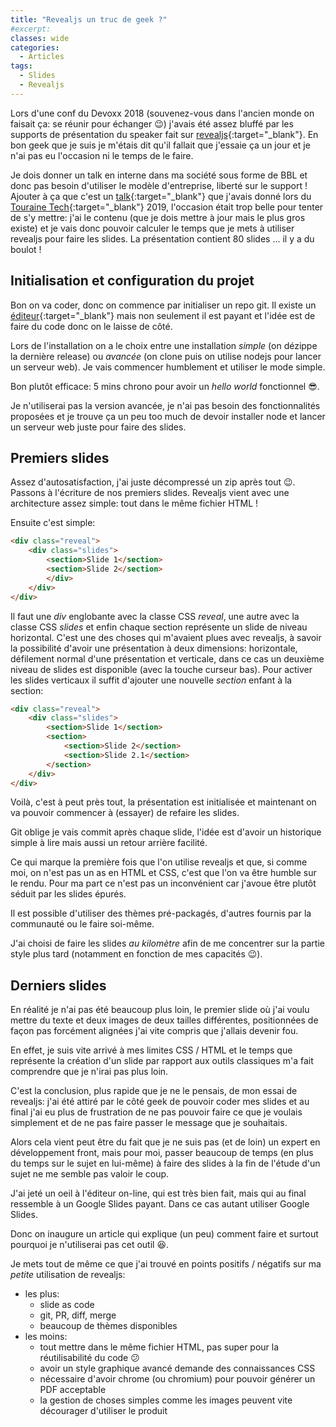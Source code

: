 ```yaml
---
title: "Revealjs un truc de geek ?"
#excerpt: 
classes: wide
categories:
  - Articles
tags:
  - Slides 
  - Revealjs
---
```

Lors d'une conf du Devoxx 2018 (souvenez-vous dans l'ancien monde on faisait ça: se réunir pour échanger :wink:) j'avais été assez bluffé par les supports de présentation du speaker fait sur [revealjs](https://revealjs.com/#/){:target="_blank"}.
En bon geek que je suis je m'étais dit qu'il fallait que j'essaie ça un jour et je n'ai pas eu l'occasion ni le temps de le faire.

Je dois donner un talk en interne dans ma société sous forme de BBL et donc pas besoin d'utiliser le modèle d'entreprise, liberté sur le support ! 
Ajouter à ça que c'est un [talk](https://2019.touraine.tech/talk/rz7osZfhbITMlI5B5vK5){:target="_blank"} que j'avais donné lors du [Touraine Tech](https://touraine.tech/){:target="_blank"} 2019, l'occasion était trop belle pour tenter de s'y mettre: j'ai le contenu (que je dois mettre à jour mais le plus gros existe) et je vais donc pouvoir calculer le temps que je mets à utiliser revealjs pour faire les slides.
La présentation contient 80 slides ... il y a du boulot !

## Initialisation et configuration du projet
Bon on va coder, donc on commence par initialiser un repo git.
Il existe un [éditeur](https://slides.com/){:target="_blank"} mais non seulement il est payant et l'idée est de faire du code donc on le laisse de côté.

Lors de l'installation on a le choix entre une installation *simple* (on dézippe la dernière release) ou *avancée* (on clone puis on utilise nodejs pour lancer un serveur web).
Je vais commencer humblement et utiliser le mode simple.

Bon plutôt efficace: 5 mins chrono pour avoir un *hello world* fonctionnel :sunglasses:.

Je n'utiliserai pas la version avancée, je n'ai pas besoin des fonctionnalités proposées et je trouve ça un peu too much de devoir installer node et lancer un serveur web juste pour faire des slides.

## Premiers slides
Assez d'autosatisfaction, j'ai juste décompressé un zip après tout :wink:. 
Passons à l'écriture de nos premiers slides.
Revealjs vient avec une architecture assez simple: tout dans le même fichier HTML !

Ensuite c'est simple:
```html
<div class="reveal">
	<div class="slides">
		<section>Slide 1</section>
		<section>Slide 2</section>
		</div>
	</div>
</div>
```

Il faut une *div* englobante avec la classe CSS *reveal*, une autre avec la classe CSS *slides* et enfin chaque section représente un slide de niveau horizontal. 
C'est une des choses qui m'avaient plues avec revealjs, à savoir la possibilité d'avoir une présentation à deux dimensions: horizontale, défilement normal d'une présentation et verticale, dans ce cas un deuxième niveau de slides est disponible (avec la touche curseur bas).
Pour activer les slides verticaux il suffit d'ajouter une nouvelle *section* enfant à la section:
```html
<div class="reveal">
	<div class="slides">
		<section>Slide 1</section>
		<section>
			<section>Slide 2</section>
			<section>Slide 2.1</section>
		</section>
	</div>
</div>
```

Voilà, c'est à peut près tout, la présentation est initialisée et maintenant on va pouvoir commencer à (essayer) de refaire les slides.

Git oblige je vais commit après chaque slide, l'idée est d'avoir un historique simple à lire mais aussi un retour arrière facilité.

Ce qui marque la première fois que l'on utilise revealjs et que, si comme moi, on n'est pas un as en HTML et CSS, c'est que l'on va être humble sur le rendu. Pour ma part  ce n'est pas un inconvénient car j'avoue être plutôt séduit par les slides épurés.

Il est possible d'utiliser des thèmes pré-packagés, d'autres fournis par la communauté ou le faire soi-même.

J'ai choisi de faire les slides *au kilomètre* afin de me concentrer sur la partie style plus tard (notamment en fonction de mes capacités :wink:).

## Derniers slides
En réalité je n'ai pas été beaucoup plus loin, le premier slide où j'ai voulu mettre du texte et deux images de deux tailles différentes, positionnées de façon pas forcément alignées j'ai vite compris que j'allais devenir fou.

En effet, je suis vite arrivé à mes limites CSS / HTML et le temps que représente la création d'un slide par rapport aux outils classiques m'a fait comprendre que je n'irai pas plus loin.

C'est la conclusion, plus rapide que je ne le pensais, de mon essai de revealjs: j'ai été attiré par le côté geek de pouvoir coder mes slides et au final j'ai eu plus de frustration de ne pas pouvoir faire ce que je voulais simplement et de ne pas faire passer le message que je souhaitais.

Alors cela vient peut être du fait que je ne suis pas (et de loin) un expert en développement front, mais pour moi, passer beaucoup de temps (en plus du temps sur le sujet en lui-même) à faire des slides à la fin de l'étude d'un sujet ne me semble pas valoir le coup.

J'ai jeté un oeil à l'éditeur on-line, qui est très bien fait, mais qui au final ressemble à un Google Slides payant.
Dans ce cas autant utiliser Google Slides.

Donc on inaugure un article qui explique (un peu) comment faire et surtout pourquoi je n'utiliserai pas cet outil :laughing:.

Je mets tout de même ce que j'ai trouvé en points positifs / négatifs sur ma *petite* utilisation de revealjs:

 - les plus:
    - slide as code
    - git, PR, diff, merge
    - beaucoup de thèmes disponibles
 - les moins:
    - tout mettre dans le même fichier HTML, pas super pour la réutilisabilité du code :confused:
    - avoir un style graphique avancé demande des connaissances CSS
    - nécessaire d'avoir chrome (ou chromium) pour pouvoir générer un PDF acceptable
    - la gestion de choses simples comme les images peuvent vite décourager d'utiliser le produit
